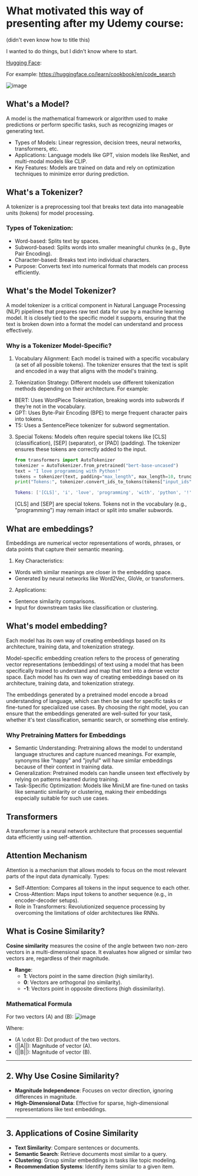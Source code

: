 # What motivated this way of presenting after my Udemy course:

(didn't even know how to title this)

I wanted to do things, but I didn't know where to start.

[Hugging Face](https://huggingface.co/):

For example:
https://huggingface.co/learn/cookbook/en/code_search

![image](https://github.com/user-attachments/assets/1f071b79-2fe5-4d94-8c0e-92bba7f412f4)

## What's a Model?

A model is the mathematical framework or algorithm used to make predictions or perform specific tasks, such as recognizing images or generating text.

- Types of Models: Linear regression, decision trees, neural networks, transformers, etc.
- Applications: Language models like GPT, vision models like ResNet, and multi-modal models like CLIP.
- Key Features: Models are trained on data and rely on optimization techniques to minimize error during prediction.

## What's a Tokenizer?

A tokenizer is a preprocessing tool that breaks text data into manageable units (tokens) for model processing.

### Types of Tokenization:
 - Word-based: Splits text by spaces.
 - Subword-based: Splits words into smaller meaningful chunks (e.g., Byte Pair Encoding).
 - Character-based: Breaks text into individual characters.
 - Purpose: Converts text into numerical formats that models can process efficiently.

## What's the Model Tokenizer?

A model tokenizer is a critical component in Natural Language Processing (NLP) pipelines that prepares raw text data for use by a machine learning model. It is closely tied to the specific model it supports, ensuring that the text is broken down into a format the model can understand and process effectively.

### Why is a Tokenizer Model-Specific?
1. Vocabulary Alignment:
Each model is trained with a specific vocabulary (a set of all possible tokens). The tokenizer ensures that the text is split and encoded in a way that aligns with the model's training.

2. Tokenization Strategy:
Different models use different tokenization methods depending on their architecture. For example:
 - BERT: Uses WordPiece Tokenization, breaking words into subwords if they’re not in the vocabulary.
 - GPT: Uses Byte-Pair Encoding (BPE) to merge frequent character pairs into tokens.
 - T5: Uses a SentencePiece tokenizer for subword segmentation.
3. Special Tokens:
Models often require special tokens like [CLS] (classification), [SEP] (separator), or [PAD] (padding).
The tokenizer ensures these tokens are correctly added to the input.
    ```python
    from transformers import AutoTokenizer
    tokenizer = AutoTokenizer.from_pretrained("bert-base-uncased")
    text = "I love programming with Python!"
    tokens = tokenizer(text, padding="max_length", max_length=10, truncation=True, return_tensors="pt")
    print("Tokens:", tokenizer.convert_ids_to_tokens(tokens["input_ids"][0]))
    ```
    ```lua
    Tokens: ['[CLS]', 'i', 'love', 'programming', 'with', 'python', '!', '[SEP]', '[PAD]', '[PAD]']
    ```
    [CLS] and [SEP] are special tokens.
Tokens not in the vocabulary (e.g., "programming") may remain intact or split into smaller subwords.


## What are embeddings?
Embeddings are numerical vector representations of words, phrases, or data points that capture their semantic meaning.

1. Key Characteristics:
  - Words with similar meanings are closer in the embedding space.
  - Generated by neural networks like Word2Vec, GloVe, or transformers.
    
2. Applications:
  - Sentence similarity comparisons.
  - Input for downstream tasks like classification or clustering.

## What's model embedding?
Each model has its own way of creating embeddings based on its architecture, training data, and tokenization strategy.

Model-specific embedding creation refers to the process of generating vector representations (embeddings) of text using a model that has been specifically trained to understand and map that text into a dense vector space. Each model has its own way of creating embeddings based on its architecture, training data, and tokenization strategy.

The embeddings generated by a pretrained model encode a broad understanding of language, which can then be used for specific tasks or fine-tuned for specialized use cases.
By choosing the right model, you can ensure that the embeddings generated are well-suited for your task, whether it's text classification, semantic search, or something else entirely.

### Why Pretraining Matters for Embeddings
 - Semantic Understanding: Pretraining allows the model to understand language structures and capture nuanced meanings. For example, synonyms like "happy" and "joyful" will have similar embeddings because of their context in training data.
 - Generalization: Pretrained models can handle unseen text effectively by relying on patterns learned during training.
 - Task-Specific Optimization: Models like MiniLM are fine-tuned on tasks like semantic similarity or clustering, making their embeddings especially suitable for such use cases.

## Transformers
A transformer is a neural network architecture that processes sequential data efficiently using self-attention.

## Attention Mechanism
Attention is a mechanism that allows models to focus on the most relevant parts of the input data dynamically.
Types:

- Self-Attention: Compares all tokens in the input sequence to each other.
- Cross-Attention: Maps input tokens to another sequence (e.g., in encoder-decoder setups).
- Role in Transformers: Revolutionized sequence processing by overcoming the limitations of older architectures like RNNs.

## What is Cosine Similarity?
**Cosine similarity** measures the cosine of the angle between two non-zero vectors in a multi-dimensional space. It evaluates how aligned or similar two vectors are, regardless of their magnitude.

- **Range**:
  - **1**: Vectors point in the same direction (high similarity).
  - **0**: Vectors are orthogonal (no similarity).
  - **-1**: Vectors point in opposite directions (high dissimilarity).

### **Mathematical Formula**
For two vectors \(A\) and \(B\):
![image](https://github.com/user-attachments/assets/6dd8091d-2eb6-4b38-b41e-be8aa0ca3d9c)

Where:
- \(A \cdot B\): Dot product of the two vectors.
- \(||A||\): Magnitude of vector \(A\).
- \(||B||\): Magnitude of vector \(B\).

---

## **2. Why Use Cosine Similarity?**
- **Magnitude Independence**: Focuses on vector direction, ignoring differences in magnitude.
- **High-Dimensional Data**: Effective for sparse, high-dimensional representations like text embeddings.

---

## **3. Applications of Cosine Similarity**
- **Text Similarity**: Compare sentences or documents.
- **Semantic Search**: Retrieve documents most similar to a query.
- **Clustering**: Group similar embeddings in tasks like topic modeling.
- **Recommendation Systems**: Identify items similar to a given item.
